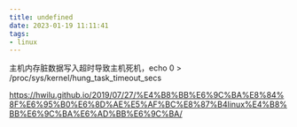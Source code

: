 ```yaml
---
title: undefined
date: 2023-01-19 11:11:41
tags:
- linux
---
```


主机内存脏数据写入超时导致主机死机，echo 0 > /proc/sys/kernel/hung_task_timeout_secs

https://hwilu.github.io/2019/07/27/%E4%B8%BB%E6%9C%BA%E8%84%8F%E6%95%B0%E6%8D%AE%E5%AF%BC%E8%87%B4linux%E4%B8%BB%E6%9C%BA%E6%AD%BB%E6%9C%BA/

